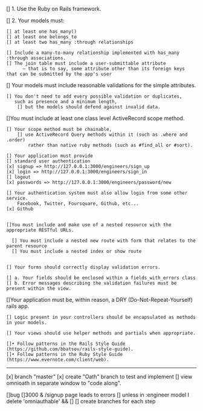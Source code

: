 [] 1. Use the Ruby on Rails framework.

[] 2. Your models must:

    [] at least one has_many()
    [] at least one belongs_to 
    [] at least two has_many :through relationships

    [] Include a many-to-many relationship implemented with has_many :through associations. 
    [] The join table must include a user-submittable attribute 
          — that is to say, some attribute other than its foreign keys that can be submitted by the app's user

[] Your models must include reasonable validations for the simple attributes. 

    [] You don't need to add every possible validation or duplicates, 
       such as presence and a minimum length, 
        [] but the models should defend against invalid data.
        
[]You must include at least one class level ActiveRecord scope method.

    [] Your scope method must be chainable, 
        [] use ActiveRecord Query methods within it (such as .where and .order) 
            rather than native ruby methods (such as #find_all or #sort).

    [] Your application must provide 
    [] standard user authentication
    [x] signup => http://127.0.0.1:3000/engineers/sign_up
    [x] login => http://127.0.0.1:3000/engineers/sign_in
    [] logout
    [x] passwords => http://127.0.0.1:3000/engineers/password/new

    [] Your authentication system must also allow login from some other service. 
        Facebook, Twitter, Foursquare, Github, etc...
    [x] Github


    []You must include and make use of a nested resource with the appropriate RESTful URLs.

      [] You must include a nested new route with form that relates to the parent resource
      [] You must include a nested index or show route


    [] Your forms should correctly display validation errors. 

    [] a. Your fields should be enclosed within a fields_with_errors class 
    [] b. Error messages describing the validation failures must be present within the view.

[]Your application must be, within reason, a DRY (Do-Not-Repeat-Yourself) rails app.

    [] Logic present in your controllers should be encapsulated as methods in your models.

    [] Your views should use helper methods and partials when appropriate.

    []• Follow patterns in the Rails Style Guide (https://github.com/bbatsov/rails-style-guide). 
    []• Follow patterns in the Ruby Style Guide (https://www.evernote.com/client/web). 

-------------------------------------------------------------------------------------------------

[x] branch "master"
    [x] create "Oath" branch to test and implement
[] view omnioath in separate window to "code along".
    
[]bug
    []3000 & /signup page leads to errors
        [] unless in :engineer model I delete 'omniauthable'
        &&
        []
[] create branches for each step
